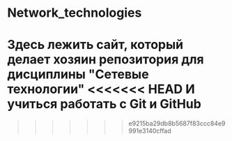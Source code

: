 # Network_technologies
Здесь лежить сайт, который делает хозяин репозитория для дисциплины "Сетевые технологии"
<<<<<<< HEAD
И учиться работать с Git и GitHub
=======
>>>>>>> e9215ba29db8b5687f83ccc84e9991e3140cffad

